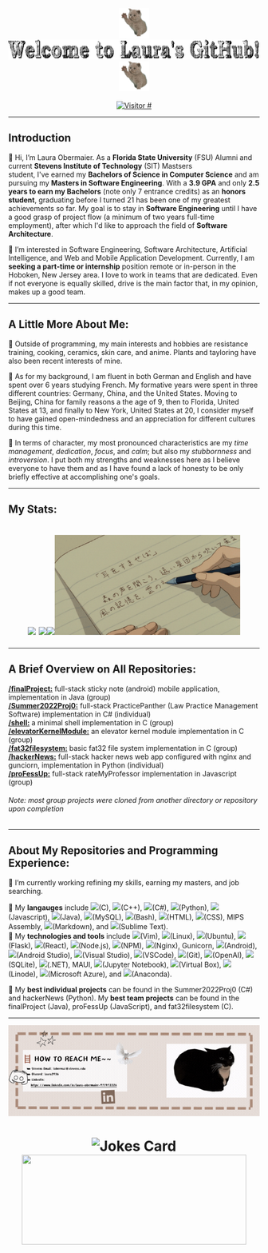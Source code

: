 <div align="center" valign="center"><img src="https://github.com/LauraAllObe/LauraAllObe/blob/main/wavingCat.gif" width="60" height="60" /><img src="https://github.com/LauraAllObe/LauraAllObe/blob/main/welcomeMessage.gif" height="40" /><img src="https://github.com/LauraAllObe/LauraAllObe/blob/main/wavingCat.gif" width="60" height="60" /></div>  
&nbsp;
<div align="center" valign="center" ><a href="https://hits.sh/github.com/LauraAllObe/hits/"><img alt="Visitor #" src="https://hits.sh/github.com/LauraAllObe/hits.svg?color=e6ddd8"/></a></div><hr/>

## Introduction
🐌 Hi, I’m Laura Obermaier. As a __Florida State University__ (FSU) Alumni and current __Stevens Institute of Technology__ (SIT) Mastsers  
student, I've earned my __Bachelors of Science in Computer Science__ and am pursuing my __Masters in Software Engineering__. With a 
__3.9 GPA__ and only __2.5 years to earn my Bachelors__ (note only 7 entrance credits) as an __honors student__, graduating before 
I turned 21 has been one of my greatest achievements so far. My goal is to stay in __Software Engineering__ until I have a good 
grasp of project flow (a minimum of two years full-time employment), after which I'd like to approach the field of __Software Architecture__.

🎻 I’m interested in Software Engineering, Software Architecture, Artificial Intelligence, and Web and Mobile Application
Development. Currently, I am __seeking a part-time or internship__ position remote or in-person in the Hoboken, 
New Jersey area. I love to work in teams that are dedicated. Even if not everyone is equally skilled, drive is the main 
factor that, in my opinion, makes up a good team.
___
## A Little More About Me:
🧸 Outside of programming, my main interests and hobbies are resistance training, cooking, ceramics, skin care, and 
anime. Plants and tayloring have also been recent interests of mine. 

🦬 As for my background, I am fluent in both German and English and have spent over 6 years studying French. My formative 
years were spent in three different countries: Germany, China, and the United States. Moving to Beijing, China for family 
reasons a the age of 9, then to Florida, United States at 13, and finally to New York, United States at 20, I consider 
myself to have gained open-mindedness and an appreciation for different cultures during this time.

🍯 In terms of character, my most pronounced characteristics are my *time management*, *dedication*, *focus*, and *calm*; 
but also my *stubbornness* and *introversion*. I put both my strengths and weaknesses here as I believe everyone to have 
them and as I have found a lack of honesty to be only briefly effective at accomplishing one's goals.  
___
## My Stats:
<h1  align="center" valign="center"><img src="https://github-readme-stats.vercel.app/api?username=LauraAllObe&bg_color=e6ddd8&border_color=ab8c7b&text_color=997967&title_color=fcf9f2&icon_color=fcf9f2&show_icons=true&card_width=380" href="https://github.com/anuraghazra/github-readme-stats">
<img src="https://github-readme-stats.vercel.app/api/top-langs/?username=LauraAllObe&langs_count=5&bg_color=e6ddd8&border_color=ab8c7b&text_color=997967&title_color=fcf9f2&card_width=560vw" href="https://github.com/anuraghazra/github-readme-stats" height="195"><img src="https://leetcard.jacoblin.cool/lauraallobe?ext=heatmap&theme=forest" href="https://github.com/JacobLinCool/LeetCode-Stats-Card" height="200"/><img src="https://github.com/LauraAllObe/LauraAllObe/blob/main/writing.gif" height="200"/></h1>

___
## A Brief Overview on All Repositories:
**[/finalProject:](https://github.com/LauraAllObe/finalProject)** full-stack sticky note (android) mobile application, implementation in Java (group)  
**[/Summer2022Proj0:](https://github.com/LauraAllObe/Summer2022Proj0)** full-stack PracticePanther (Law Practice Management Software) implementation in C# (individual)  
**[/shell:](https://github.com/LauraAllObe/shell)** a minimal shell implementation in C (group)  
**[/elevatorKernelModule:](https://github.com/LauraAllObe/elevatorKernelModule)** an elevator kernel module implementation in C (group)  
**[/fat32filesystem:](https://github.com/LauraAllObe/fat32filesystem)** basic fat32 file system implementation in C (group)  
**[/hackerNews:](https://github.com/LauraAllObe/hackerNews)** full-stack hacker news web app configured with nginx and gunciorn, implementation in Python (individual)  
**[/proFessUp:](https://github.com/LauraAllObe/proFessUp)** full-stack rateMyProfessor implementation in Javascript (group)  
###### *Note: most group projects were cloned from another directory or repository upon completion*
___ 
## About My Repositories and Programming Experience:
🐻 I’m currently working refining my skills, earning my masters, and job searching.

💼 My __langauges__ include
<code><img height="12" src="https://cdn.jsdelivr.net/npm/simple-icons@3.12.2/icons/c.svg"></code>(C), 
<code><img height="12" src="https://cdn.jsdelivr.net/npm/simple-icons@3.12.2/icons/cplusplus.svg"></code>(C++), 
<code><img height="12" src="https://cdn.jsdelivr.net/npm/simple-icons@3.12.2/icons/csharp.svg"></code>(C#), 
<code><img height="12" src="https://cdn.jsdelivr.net/npm/simple-icons@3.12.2/icons/python.svg"></code>(Python), 
<code><img height="12" src="https://cdn.jsdelivr.net/npm/simple-icons@3.12.2/icons/javascript.svg"></code>(Javascript), 
<code><img height="12" src="https://cdn.jsdelivr.net/npm/simple-icons@3.12.2/icons/java.svg"></code>(Java), 
<code><img height="12" src="https://cdn.jsdelivr.net/npm/simple-icons@3.12.2/icons/mysql.svg"></code>(MySQL), 
<code><img height="12" src="https://cdn.jsdelivr.net/npm/simple-icons@3.12.2/icons/gnubash.svg"></code>(Bash), 
<code><img height="12" src="https://cdn.jsdelivr.net/npm/simple-icons@3.12.2/icons/html5.svg"></code>(HTML), 
<code><img height="12" src="https://cdn.jsdelivr.net/npm/simple-icons@3.12.2/icons/css3.svg"></code>(CSS), 
MIPS Assembly, 
<code><img height="12" src="https://cdn.jsdelivr.net/npm/simple-icons@3.12.2/icons/markdown.svg"></code>(Markdown), and 
<code><img height="12" src="https://cdn.jsdelivr.net/npm/simple-icons@3.12.2/icons/sublimetext.svg"></code>(Sublime Text).  
💼 My __technologies and tools__ include 
<code><img height="12" src="https://cdn.jsdelivr.net/npm/simple-icons@3.12.2/icons/vim.svg"></code>(Vim), 
<code><img height="12" src="https://cdn.jsdelivr.net/npm/simple-icons@3.12.2/icons/linux.svg"></code>(Linux), 
<code><img height="12" src="https://cdn.jsdelivr.net/npm/simple-icons@3.12.2/icons/ubuntu.svg"></code>(Ubuntu), 
<code><img height="12" src="https://www.vectorlogo.zone/logos/pocoo_flask/pocoo_flask-icon.svg"></code>(Flask), 
<code><img height="12" src="https://cdn.jsdelivr.net/npm/simple-icons@3.12.2/icons/react.svg"></code>(React), 
<code><img height="12" src="https://cdn.jsdelivr.net/npm/simple-icons@3.12.2/icons/node-dot-js.svg"></code>(Node.js), 
<code><img height="12" src="https://cdn.jsdelivr.net/npm/simple-icons@3.12.2/icons/npm.svg"></code>(NPM), 
<code><img height="12" src="https://cdn.jsdelivr.net/npm/simple-icons@3.12.2/icons/nginx.svg"></code>(Nginx), 
Gunicorn, 
<code><img height="12" src="https://cdn.jsdelivr.net/npm/simple-icons@3.12.2/icons/android.svg"></code>(Android), 
<code><img height="12" src="https://cdn.jsdelivr.net/npm/simple-icons@3.12.2/icons/androidstudio.svg"></code>(Android Studio), 
<code><img height="12" src="https://cdn.jsdelivr.net/npm/simple-icons@3.12.2/icons/visualstudio.svg"></code>(Visual Studio), 
<code><img height="12" src="https://cdn.jsdelivr.net/npm/simple-icons@3.12.2/icons/visualstudiocode.svg"></code>(VSCode), 
<code><img height="12" src="https://cdn.jsdelivr.net/npm/simple-icons@3.12.2/icons/git.svg"></code>(Git), 
<code><img height="12" src="https://cdn.jsdelivr.net/npm/simple-icons@3.12.2/icons/openai.svg"></code>(OpenAI), 
<code><img height="12" src="https://cdn.jsdelivr.net/npm/simple-icons@3.12.2/icons/sqlite.svg"></code>(SQLite), 
<code><img height="12" src="https://cdn.jsdelivr.net/npm/simple-icons@3.12.2/icons/dot-net.svg"></code>(.NET), 
MAUI, 
<code><img height="12" src="https://cdn.jsdelivr.net/npm/simple-icons@3.12.2/icons/jupyter.svg"></code>(Jupyter Notebook), 
<code><img height="12" src="https://cdn.jsdelivr.net/npm/simple-icons@3.12.2/icons/virtualbox.svg"></code>(Virtual Box), 
<code><img height="12" src="https://cdn.jsdelivr.net/npm/simple-icons@3.12.2/icons/linode.svg"></code>(Linode), 
<code><img height="12" src="https://cdn.jsdelivr.net/npm/simple-icons@3.12.2/icons/microsoftazure.svg"></code>(Microsoft Azure), and
<code><img height="12" src="https://cdn.jsdelivr.net/npm/simple-icons@3.12.2/icons/anaconda.svg"></code>(Anaconda).

🦫 My __best individual projects__ can be found in the Summer2022Proj0 (C#) and hackerNews (Python). My __best team projects__ can be found in the finalProject (Java), proFessUp (JavaScript), and fat32filesystem (C).
___
<div align="center" valign="center"><img src="https://github.com/LauraAllObe/LauraAllObe/blob/main/contactInfo.gif" href="https://www.linkedin.com/in/laura-obermaier-977472226"/></div>  

<h1  align="center" valign="center"><img src="https://readme-jokes.vercel.app/api?bgColor=%23e6ddd8&borderColor=%23997967&qColor=%23ab8c7b&aColor=%23997967&textColor=%23997967&codeColor=%23997967" alt="Jokes Card" width="300" height="180"/>
<img src="https://quotes-github-readme.vercel.app/api?type=horizontal&theme=dark" width="450" height="180"/></h1>


<!--START_SECTION:waka-->
<!--END_SECTION:waka-->
